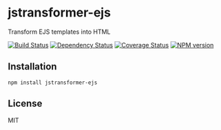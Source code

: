# jstransformer-ejs

Transform EJS templates into HTML

[![Build Status](https://img.shields.io/travis/jstransformers/jstransformer-ejs/master.svg)](https://travis-ci.org/jstransformers/jstransformer-ejs)
[![Dependency Status](https://img.shields.io/david/jstransformers/jstransformer-ejs.svg)](https://david-dm.org/jstransformers/jstransformer-ejs)
[![Coverage Status](https://img.shields.io/coveralls/jstransformers/jstransformer-ejs/master.svg)](https://coveralls.io/r/jstransformers/jstransformer-ejs?branch=master)
[![NPM version](https://img.shields.io/npm/v/jstransformer-ejs.svg)](https://www.npmjs.org/package/jstransformer-ejs)

## Installation

    npm install jstransformer-ejs

## License

MIT
